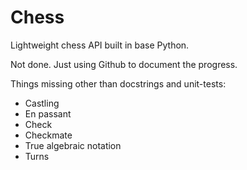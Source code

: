 # Chess

Lightweight chess API built in base Python.

Not done. Just using Github to document the progress.

Things missing other than docstrings and unit-tests:

- Castling
- En passant
- Check
- Checkmate
- True algebraic notation
- Turns